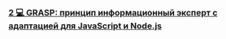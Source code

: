 ### [2 💻 GRASP: принцип информационный эксперт с адаптацией для JavaScript и Node.js](https://www.youtube.com/watch?v=cCHL329_As0)